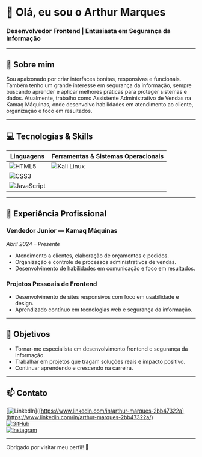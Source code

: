 # 👋 Olá, eu sou o Arthur Marques

### Desenvolvedor Frontend | Entusiasta em Segurança da Informação

---

## 🚀 Sobre mim

Sou apaixonado por criar interfaces bonitas, responsivas e funcionais. Também tenho um grande interesse em segurança da informação, sempre buscando aprender e aplicar melhores práticas para proteger sistemas e dados. Atualmente, trabalho como Assistente Administrativo de Vendas na Kamaq Máquinas, onde desenvolvo habilidades em atendimento ao cliente, organização e foco em resultados.

---

## 💻 Tecnologias & Skills

| Linguagens                  | Ferramentas & Sistemas Operacionais |
|----------------------------|------------------------------------|
| ![HTML5](https://img.shields.io/badge/HTML5-E34F26?style=for-the-badge&logo=html5&logoColor=white)  | ![Kali Linux](https://img.shields.io/badge/Kali_Linux-557C94?style=for-the-badge&logo=kalilinux&logoColor=white) |
| ![CSS3](https://img.shields.io/badge/CSS3-1572B6?style=for-the-badge&logo=css3&logoColor=white)     |                                    |
| ![JavaScript](https://img.shields.io/badge/JavaScript-F7DF1E?style=for-the-badge&logo=javascript&logoColor=black) |                                    |

---

## 💼 Experiência Profissional

### Vendedor Junior — Kamaq Máquinas  
*Abril 2024 – Presente*  
- Atendimento a clientes, elaboração de orçamentos e pedidos.  
- Organização e controle de processos administrativos de vendas.  
- Desenvolvimento de habilidades em comunicação e foco em resultados.

### Projetos Pessoais de Frontend  
- Desenvolvimento de sites responsivos com foco em usabilidade e design.  
- Aprendizado contínuo em tecnologias web e segurança da informação.

---

## 🎯 Objetivos

- Tornar-me especialista em desenvolvimento frontend e segurança da informação.  
- Trabalhar em projetos que tragam soluções reais e impacto positivo.  
- Continuar aprendendo e crescendo na carreira.

---

## 📫 Contato

[![LinkedIn](https://img.shields.io/badge/LinkedIn-0077B5?style=flat-square&logo=linkedin&logoColor=white)]([https://www.linkedin.com/in/arthur-marques-2bb47322a](https://www.linkedin.com/in/arthur-marques-2bb47322a/)  
[![GitHub](https://img.shields.io/badge/GitHub-181717?style=flat-square&logo=github&logoColor=white)](https://github.com/arthurmarques)  
[![Instagram](https://img.shields.io/badge/Instagram-E4405F?style=flat-square&logo=instagram&logoColor=white)](https://www.instagram.com/oarthuur_1/)

---

Obrigado por visitar meu perfil! 🚀
